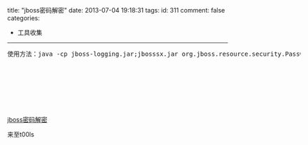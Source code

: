 title: "jboss密码解密"
date: 2013-07-04 19:18:31
tags:
id: 311
comment: false
categories:
  - 工具收集
---

<pre style="width: 670px; height: 137px;">使用方法：java -cp jboss-logging.jar;jbosssx.jar org.jboss.resource.security.PasswordDecoder 密文</pre>
[jboss密码解密](http://lpcdma.com/wp-content/uploads/2013/07/jboss密码解密.rar)

来至t00ls
